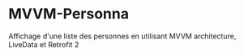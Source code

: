 # MVVM-Personna
Affichage d'une liste des personnes en utilisant MVVM architecture, LiveData et Retrofit 2
